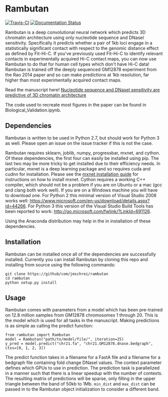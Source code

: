 # Rambutan

[![Travis-CI](https://travis-ci.org/jmschrei/rambutan.svg?branch=master)](https://travis-ci.org/jmschrei/rambutan) [![Documentation Status](https://readthedocs.org/projects/rambutan-py/badge/?version=latest)](http://rambutan-py.readthedocs.io/en/latest/?badge=latest)

Rambutan is a deep convolutional neural network which predicts 3D chromatin architecture using only nucleotide sequence and DNaseI sensitivity. Specifically it predicts whether a pair of 1kb loci engage in a statistically significant contact with respect to the genomic distance effect as defined by Fit-Hi-C. If you've previously used Fit-Hi-C to identify relevant contacts in experimentally acquired Hi-C contact maps, you can now use Rambutan to do that for human cell types which don't have Hi-C data! Rambutan is trained off the deeply sequenced GM12878 experiment from the Rao 2014 paper and so can make predictions at 1kb resolution, far higher than most experimentally acquired contact maps.  

Read the manuscript here! <a href="http://biorxiv.org/content/early/2017/01/28/103614">Nucleotide sequence and DNaseI sensitivity are predictive of 3D chromatin architecture</a>

The code used to recreate most figures in the paper can be found in Biological_Validation.ipynb. 

## Dependencies

Rambutan is written to be used in Python 2.7, but should work for Python 3 as well. Please open an issue on the issue tracker if this is not the case.

Rambutan requires sklearn, joblib, numpy, progressbar, mxnet, and cython. Of these dependencies, the first four can easily be installed using pip. The last two may be more tricky to get installed due to their efficiency needs. In particular, mxnet is a deep learning package and so requires cuda and cudnn for installation. Please see the <a href="http://mxnet.io/get_started/setup.html">mxnet installation guide</a> for instructions on how to install mxnet. Cython requires a working C++ compiler, which should not be a problem if you are on Ubuntu or a mac (gcc and clang both work well). If you are on a Windows machine you will have to download one. For Python 2 this minimal version of Visual Studio 2008 works well: https://www.microsoft.com/en-us/download/details.aspx?id=44266. For Python 3 this version of the Visual Studio Build Tools has been reported to work: http://go.microsoft.com/fwlink/?LinkId=691126. 

Using the Anaconda distribution may help in the in installation of these dependencies.

## Installation

Rambutan can be installed once all of the dependencies are successfully installed. Currently you can install Rambutan by cloning this repo and installing from source using the following commands:

```
git clone https://github/com/jmschrei/rambutan
cd rambutan
python setup.py install
```

## Usage

Rambutan comes with parameters from a model which has been pre-trained on 12.8 million samples from GM12878 chromosomes 1 through 20. This is the model which is used for all tasks in the manuscript. Making predictions is as simple as calling the predict function:

```
from rambutan import Rambutan
model = Rambutan("path/to/model/file/", iteration=25)
y_pred = model.predict("chr21.fa", "chr21.GM12878.dnase.bedgraph", ctxs=[0, 1, 2, 3])
```

The predict function takes in a filename for a FastA file and a filename for a bedgraph file containing fold change DNaseI values. The context parameter defines which GPUs to use in prediction. The prediction task is parallelized in a manner such that there is a linear speedup with the number of contexts. The resulting matrix of predictions will be sparse, only filling in the upper triangle between the band of 50kb to 1Mb. `min_dist` and `max_dist` can be passed in to the Rambutan object initialization to consider a different band.

